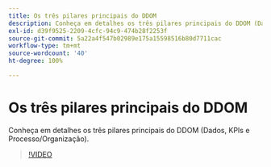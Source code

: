 ```yaml
---
title: Os três pilares principais do DDOM
description: Conheça em detalhes os três pilares principais do DDOM (Dados, KPIs e Processo/Organização).
exl-id: d39f9525-2209-4cfc-94c9-474b28f2253f
source-git-commit: 5a22a4f547b02989e175a15598516b80d7711cac
workflow-type: tm+mt
source-wordcount: '40'
ht-degree: 100%

---
```


# Os três pilares principais do DDOM

Conheça em detalhes os três pilares principais do DDOM (Dados, KPIs e Processo/Organização).

>[!VIDEO](https://video.tv.adobe.com/v/41692)
